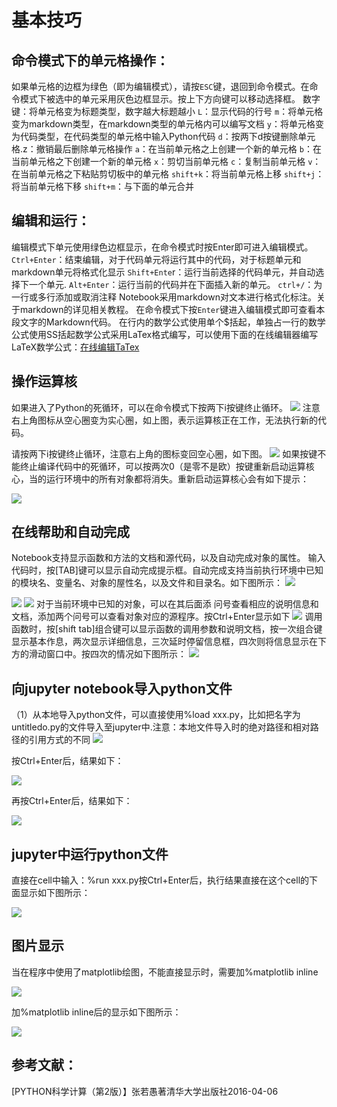 # 基本技巧
## 命令模式下的单元格操作：
如果单元格的边框为绿色（即为编辑模式），请按`ESC`键，退回到命令模式。在命令模式下被选中的单元采用灰色边框显示。按上下方向键可以移动选择框。
数字键：将单元格变为标题类型，数字越大标题越小
`L`：显示代码的行号
`m`：将单元格变为markdown类型，在markdown类型的单元格内可以编写文档
`y`：将单元格变为代码类型，在代码类型的单元格中输入Python代码
`d`：按两下d按键删除单元格.z：撤销最后删除单元格操作
`a`：在当前单元格之上创建一个新的单元格
`b`：在当前单元格之下创建一个新的单元格
`x`：剪切当前单元格
`c`：复制当前单元格
`v`：在当前单元格之下粘贴剪切板中的单元格
`shift+k`：将当前单元格上移
`shift+j`：将当前单元格下移
`shift+m`：与下面的单元合并

## 编辑和运行：
编辑模式下单元使用绿色边框显示，在命令模式时按Enter即可进入编辑模式。
`Ctrl+Enter`：结束编辑，对于代码单元将运行其中的代码，对于标题单元和markdown单元将格式化显示
`Shift+Ente`r：运行当前选择的代码单元，并自动选择下一个单元.
`Alt+Enter`：运行当前的代码并在下面插入新的单元。
`ctrl+/`：为一行或多行添加或取消注释
Notebook采用markdown对文本进行格式化标注。关于markdown的详见相关教程。
在命令模式下按`Enter`键进入编辑模式即可查看本段文字的Markdown代码。
在行内的数学公式使用单个$括起，单独占一行的数学公式使用SS括起数学公式采用LaTex格式编写，可以使用下面的在线编辑器编写LaTeX数学公式：[在线编辑TaTex](https://www.codecogs.com/latex/eqneditor.php)
## 操作运算核
如果进入了Python的死循环，可以在命令模式下按两下i按键终止循环。
![](_v_images/1553684683_25478.png)
注意右上角图标从空心圈变为实心圈，如上图，表示运算核正在工作，无法执行新的代码。

请按两下i按键终止循环，注意右上角的图标变回空心圈，如下图。
![](_v_images/1553684693_32226.png)
如果按键不能终止编译代码中的死循环，可以按两次0（是零不是欧）按键重新启动运算核心，当的运行环境中的所有对象都将消失。重新启动运算核心会有如下提示：

![](_v_images/1553684704_8244.png)
## 在线帮助和自动完成
Notebook支持显示函数和方法的文档和源代码，以及自动完成对象的属性。
输入代码时，按[TAB]键可以显示自动完成提示框。自动完成支持当前执行环境中已知的模块名、变量名、对象的屋性名，以及文件和目录名。如下图所示：
![](_v_images/1553684722_15992.png)
  
![](_v_images/1553684730_1969.png)
![](_v_images/1553684739_25833.png)
对于当前环境中已知的对象，可以在其后面添 问号查看相应的说明信息和文档，添加两个问号可以查看对象对应的源程序。按Ctrl+Enter显示如下 
![](_v_images/1553684819_8191.png)
调用函数时，按[shift tab]组合键可以显示函数的调用参数和说明文档，按一次组合键显示基本作息，两次显示详细信息，三次延时停留信息框，四次则将信息显示在下方的滑动窗口中。按四次的情况如下图所示：
![](_v_images/1553684831_27530.png)

## 向jupyter notebook导入python文件
（1）从本地导入python文件，可以直接使用%load xxx.py，比如把名字为untitledo.py的文件导入至jupyter中.注意：本地文件导入时的绝对路径和相对路径的引用方式的不同
![](_v_images/1553684853_9176.png)

按Ctrl+Enter后，结果如下：

![](_v_images/1553684866_27410.png)

再按Ctrl+Enter后，结果如下：

![](_v_images/1553684876_14802.png)

## jupyter中运行python文件
直接在cell中输入：%run xxx.py按Ctrl+Enter后，执行结果直接在这个cell的下面显示如下图所示：

![](_v_images/1553684888_2872.png)

## 图片显示
当在程序中使用了matplotlib绘图，不能直接显示时，需要加%matplotlib inline

![](_v_images/1553684899_7493.png)

加%matplotlib inline后的显示如下图所示：

![](_v_images/1553684914_22227.png)


## 参考文献：
[PYTHON科学计算（第2版）】张若愚著清华大学出版社2016-04-06
